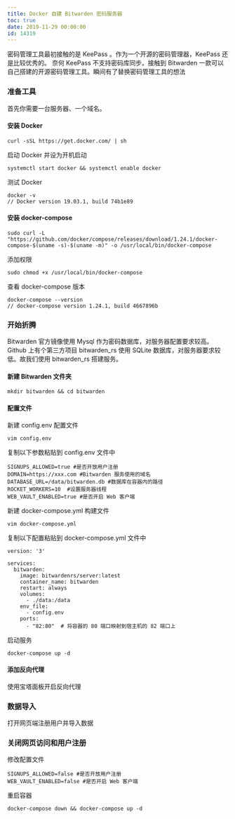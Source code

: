 ```yaml
---
title: Docker 自建 Bitwarden 密码服务器
toc: true
date: 2019-11-29 00:00:00
id: 14319
---
```


密码管理工具最初接触的是 KeePass 。作为一个开源的密码管理器，KeePass 还是比较优秀的。
奈何 KeePass 不支持密码库同步。接触到 Bitwarden 一款可以自己搭建的开源密码管理工具。瞬间有了替换密码管理工具的想法

### 准备工具

首先你需要一台服务器、一个域名。

#### 安装 Docker

```
curl -sSL https://get.docker.com/ | sh
```

启动 Docker 并设为开机启动

```
systemctl start docker && systemctl enable docker
```

测试 Docker

```
docker -v
// Docker version 19.03.1, build 74b1e89
```

#### 安装 docker-compose

```
sudo curl -L "https://github.com/docker/compose/releases/download/1.24.1/docker-compose-$(uname -s)-$(uname -m)" -o /usr/local/bin/docker-compose
```

添加权限

```
sudo chmod +x /usr/local/bin/docker-compose
```

查看 docker-compose 版本

```
docker-compose --version
// docker-compose version 1.24.1, build 4667896b
```

### 开始折腾

Bitwarden 官方镜像使用 Mysql 作为密码数据库，对服务器配置要求较高。Github 上有个第三方项目 bitwarden_rs 使用 SQLite 数据库，对服务器要求较低。故我们使用 bitwarden_rs 搭建服务。

#### 新建 Bitwarden 文件夹

```
mkdir bitwarden && cd bitwarden
```

#### 配置文件

新建 config.env 配置文件

```
vim config.env
```

复制以下参数粘贴到 config.env 文件中

```
SIGNUPS_ALLOWED=true #是否开放用户注册
DOMAIN=https://xxx.com #Bitwarden 服务使用的域名
DATABASE_URL=/data/bitwarden.db #数据库在容器内的路径
ROCKET_WORKERS=10  #设置服务器线程
WEB_VAULT_ENABLED=true #是否开启 Web 客户端
```

新建 docker-compose.yml 构建文件

```
vim docker-compose.yml
```

复制以下配置粘贴到 docker-compose.yml 文件中

```
version: '3'

services:
  bitwarden:
    image: bitwardenrs/server:latest
    container_name: bitwarden
    restart: always
    volumes:
      - ./data:/data
    env_file:
      - config.env
    ports:
      - "82:80"  # 将容器的 80 端口映射到宿主机的 82 端口上
```

启动服务

```
docker-compose up -d
```

#### 添加反向代理

使用宝塔面板开启反向代理

### 数据导入

打开网页端注册用户并导入数据

### 关闭网页访问和用户注册

修改配置文件

```
SIGNUPS_ALLOWED=false #是否开放用户注册
WEB_VAULT_ENABLED=false #是否开启 Web 客户端
```

重启容器

```
docker-compose down && docker-compose up -d
```
